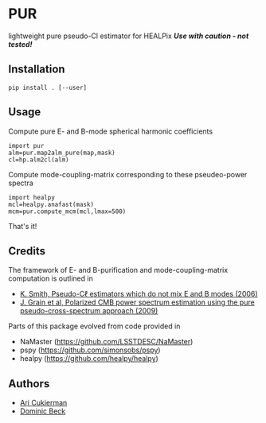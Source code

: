 # PUR
lightweight pure pseudo-Cl estimator for HEALPix 
***Use with caution - not tested!***

## Installation
```
pip install . [--user]
```

## Usage
Compute pure E- and B-mode spherical harmonic coefficients
```
import pur
alm=pur.map2alm_pure(map,mask)
cl=hp.alm2cl(alm)
```

Compute mode-coupling-matrix corresponding to these pseudeo-power spectra
```
import healpy
mcl=healpy.anafast(mask)
mcm=pur.compute_mcm(mcl,lmax=500)
```

That's it!

## Credits
The framework of E- and B-purification and mode-coupling-matrix computation is outlined in
- [K. Smith, Pseudo-Cℓ estimators which do not mix E and B modes (2006)](https://arxiv.org/abs/astro-ph/0511629 )
- [J. Grain et al, Polarized CMB power spectrum estimation using the pure pseudo-cross-spectrum approach (2009)](https://arxiv.org/abs/0903.2350)

Parts of this package evolved from code provided in
- NaMaster (https://github.com/LSSTDESC/NaMaster)
- pspy (https://github.com/simonsobs/pspy)
- healpy (https://github.com/healpy/healpy)

## Authors
- [Ari Cukierman](https://kipac.stanford.edu/people/ari-cukierman)
- [Dominic Beck](https://kipac.stanford.edu/people/dominic-beck)
